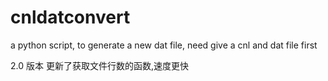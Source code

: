 # cnldatconvert
a python script, to generate a new dat file, need give a cnl and dat file first

2.0 版本 更新了获取文件行数的函数,速度更快
